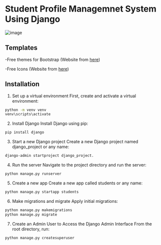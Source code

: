 # Student Profile Managemnet System Using Django

![image](https://github.com/kimalfred/Student-Profile-Management/assets/119164038/43ca64c7-6166-4060-ac58-74a0dc9d7eee)

## Templates

-Free themes for Bootstrap (Website from [here](https://bootswatch.com/))

-Free Icons (Website from [here](https://fontawesome.com/))


## Installation

1. Set up a virtual environment
   First, create and activate a virtual environment:
```bash
python -m venv venv
venv\scripts\activate
```
2. Install Django
   Install Django using pip:
```bash
pip install django
```
3. Start a new Django project
Create a new Django project named django_project or any name:
```bash
django-admin startproject django_project.
```
4. Run the server
   Navigate to the project directory and run the server:
```bash
python manage.py runserver
```
5. Create a new app
   Create a new app called students or any name:
```bash
python manage.py startapp students
```
6. Make migrations and migrate
   Apply initial migrations:
```bash
python manage.py makemigrations
python manage.py migrate
```
7. Create an Admin User to Access the Django Admin Interface
From the root directory, run:
```
python manage.py createsuperuser
```
